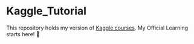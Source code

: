 # Kaggle_Tutorial

This repository holds my version of [Kaggle courses](https://www.kaggle.com/learn). My Official Learning starts here! 🙂 
